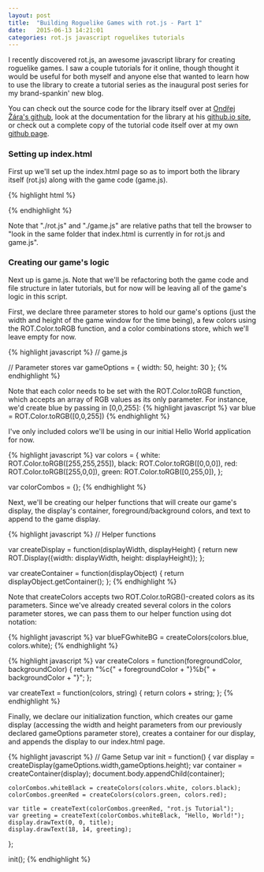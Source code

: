```yaml
---
layout: post
title:  "Building Roguelike Games with rot.js - Part 1"
date:   2015-06-13 14:21:01
categories: rot.js javascript roguelikes tutorials
---
```

I recently discovered rot.js, an awesome javascript library for creating roguelike games. I saw a couple tutorials for it online, though thought it would be useful for both myself and anyone else that wanted to learn how to use the library to create a tutorial series as the inaugural post series for my brand-spankin' new blog.

You can check out the source code for the library itself over at [Ondřej Žára's github][ozgithub], look at the documentation for the library at his [github.io site][rot.js], or check out a complete copy of the tutorial code itself over at my own [github page][projectgithub].

### Setting up index.html

First up we'll set up the index.html page so as to import both the library itself (rot.js) along with the game code (game.js). 

{% highlight html %}
<!DOCTYPE html>
<html>
  <head>
    <title>rot.js Tutorial Roguelike</title>
  </head>
  <body>
    <script src="./rot.js"></script>
    <script src="./game.js"></script>
  </body>
</html>
{% endhighlight %}

Note that "./rot.js" and "./game.js" are relative paths that tell the browser to "look in the same folder that index.html is currently in for rot.js and game.js". 

### Creating our game's logic

Next up is game.js. Note that we'll be refactoring both the game code and file structure in later tutorials, but for now will be leaving all of the game's logic in this script.

First, we declare three parameter stores to hold our game's options (just the width and height of the game window for the time being), a few colors using the ROT.Color.toRGB function, and a color combinations store, which we'll leave empty for now.

{% highlight javascript %}
// game.js

// Parameter stores
var gameOptions = {
	width: 50,
	height: 30
};
{% endhighlight %}

Note that each color needs to be set with the ROT.Color.toRGB function, which accepts an array of RGB values as its only parameter. For instance, we'd create blue by passing in [0,0,255]:
{% highlight javascript %}
var blue = ROT.Color.toRGB([0,0,255])
{% endhighlight %}

I've only included colors we'll be using in our initial Hello World application for now.

{% highlight javascript %}
var colors = {
	white: ROT.Color.toRGB([255,255,255]),
	black: ROT.Color.toRGB([0,0,0]),
	red: ROT.Color.toRGB([255,0,0]),
	green: ROT.Color.toRGB([0,255,0]),
};

var colorCombos = {};
{% endhighlight %}

Next, we'll be creating our helper functions that will create our game's display, the display's container, foreground/background colors, and text to append to the game display.

{% highlight javascript %}
// Helper functions

var createDisplay = function(displayWidth, displayHeight) {
	return new ROT.Display({width: displayWidth, height: displayHeight});
};

var createContainer = function(displayObject) {
	return displayObject.getContainer();
};
{% endhighlight %}

Note that createColors accepts two ROT.Color.toRGB()-created colors as its parameters. Since we've already created several colors in the colors parameter stores, we can pass them to our helper function using dot notation:

{% highlight javascript %}
var blueFGwhiteBG = createColors(colors.blue, colors.white);
{% endhighlight %}

{% highlight javascript %}
var createColors = function(foregroundColor, backgroundColor) {
	return "%c{" + foregroundColor + "}%b{" + backgroundColor + "}";
};

var createText = function(colors, string) {
	return colors + string;
};
{% endhighlight %}

Finally, we declare our initialization function, which creates our game display (accessing the width and height parameters from our previously declared gameOptions parameter store), creates a container for our display, and appends the display to our index.html page.

{% highlight javascript %}
// Game Setup
var init = function() {
	var display = createDisplay(gameOptions.width,gameOptions.height);
	var container = createContainer(display);
	document.body.appendChild(container);

	colorCombos.whiteBlack = createColors(colors.white, colors.black);
	colorCombos.greenRed = createColors(colors.green, colors.red);

	var title = createText(colorCombos.greenRed, "rot.js Tutorial");
	var greeting = createText(colorCombos.whiteBlack, "Hello, World!");
	display.drawText(0, 0, title);
	display.drawText(18, 14, greeting);
};

init();
{% endhighlight %}



[rot.js]: http://ondras.github.io/rot.js/hp/
[ozgithub]: https://github.com/ondras/rot.js
[projectgithub]: https://github.com/ZLester/rot.js-Tutorial